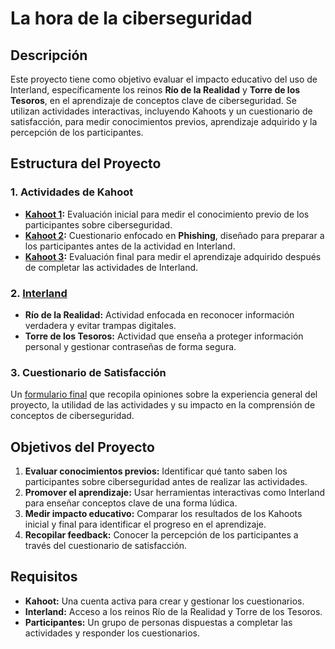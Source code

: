 # La hora de la ciberseguridad

## Descripción
Este proyecto tiene como objetivo evaluar el impacto educativo del uso de Interland, específicamente los reinos **Río de la Realidad** y **Torre de los Tesoros**, en el aprendizaje de conceptos clave de ciberseguridad. Se utilizan actividades interactivas, incluyendo Kahoots y un cuestionario de satisfacción, para medir conocimientos previos, aprendizaje adquirido y la percepción de los participantes.

## Estructura del Proyecto

### 1. Actividades de Kahoot
- **[Kahoot 1](https://create.kahoot.it/share/kahoot-inicio-actividad/89974e21-764d-4984-9d2e-b20c619d8a1b):** Evaluación inicial para medir el conocimiento previo de los participantes sobre ciberseguridad.
- **[Kahoot 2](https://create.kahoot.it/share/interland/78285504-3a88-4322-90ac-86156b233a23):** Cuestionario enfocado en **Phishing**, diseñado para preparar a los participantes antes de la actividad en Interland.
- **[Kahoot 3](https://create.kahoot.it/share/fin-de-actividad/3ca87d0e-cddc-41af-a49a-390b9e1a96e0):** Evaluación final para medir el aprendizaje adquirido después de completar las actividades de Interland.

### 2. [Interland](https://beinternetawesome.withgoogle.com/es-419_all/interland/)
- **Río de la Realidad:** Actividad enfocada en reconocer información verdadera y evitar trampas digitales.
- **Torre de los Tesoros:** Actividad que enseña a proteger información personal y gestionar contraseñas de forma segura.

### 3. Cuestionario de Satisfacción
Un [formulario final](https://docs.google.com/forms/d/e/1FAIpQLSf9aPUX_pZqhkZXpq7fII3rjN5XYfgiwrUkQ6nogfRwyev0Lw/viewform) que recopila opiniones sobre la experiencia general del proyecto, la utilidad de las actividades y su impacto en la comprensión de conceptos de ciberseguridad.

## Objetivos del Proyecto
1. **Evaluar conocimientos previos:** Identificar qué tanto saben los participantes sobre ciberseguridad antes de realizar las actividades.
2. **Promover el aprendizaje:** Usar herramientas interactivas como Interland para enseñar conceptos clave de una forma lúdica.
3. **Medir impacto educativo:** Comparar los resultados de los Kahoots inicial y final para identificar el progreso en el aprendizaje.
4. **Recopilar feedback:** Conocer la percepción de los participantes a través del cuestionario de satisfacción.

## Requisitos
- **Kahoot:** Una cuenta activa para crear y gestionar los cuestionarios.
- **Interland:** Acceso a los reinos Río de la Realidad y Torre de los Tesoros.
- **Participantes:** Un grupo de personas dispuestas a completar las actividades y responder los cuestionarios.
